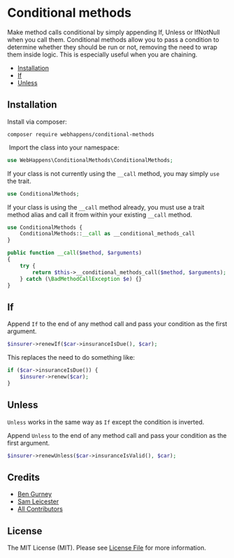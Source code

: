 # Conditional methods

Make method calls conditional by simply appending If, Unless or IfNotNull when you call them. Conditional methods allow you to pass a condition to determine whether they should be run or not, removing the need to wrap them inside logic. This is especially useful when you are chaining.

 - [Installation](#installation)
 - [If](#if)
 - [Unless](#unless)

## Installation

Install via composer:
​
```shell
composer require webhappens/conditional-methods
```
​
Import the class into your namespace:
​
```php
use WebHappens\ConditionalMethods\ConditionalMethods;
```

If your class is not currently using the `__call` method, you may simply `use` the trait.

```php
use ConditionalMethods;
```

If your class is using the `__call` method already, you must use a trait method alias and call it from within your existing `__call` method.

```php
use ConditionalMethods {
    ConditionalMethods::__call as __conditional_methods_call
}

public function __call($method, $arguments)
{
    try {
        return $this->__conditional_methods_call($method, $arguments);
    } catch (\BadMethodCallException $e) {}
}
```

## If

Append `If` to the end of any method call and pass your condition as the first argument.

```php
$insurer->renewIf($car->insuranceIsDue(), $car);
```

This replaces the need to do something like:

```php
if ($car->insuranceIsDue()) {
    $insurer->renew($car);
}
```

## Unless

`Unless` works in the same way as `If` except the condition is inverted.

Append `Unless` to the end of any method call and pass your condition as the first argument.

```php
$insurer->renewUnless($car->insuranceIsValid(), $car);
```

## Credits

- [Ben Gurney](mailto:ben@webhappens.co.uk)
- [Sam Leicester](mailto:sam@webhappens.co.uk)
- [All Contributors](../../contributors)

## License

The MIT License (MIT). Please see [License File](LICENSE.md) for more information.

